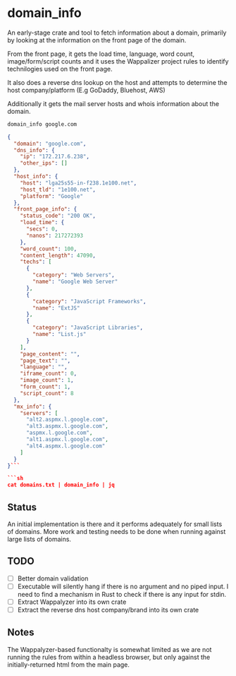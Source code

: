 
# domain_info

An early-stage crate and tool to fetch information about a domain, primarily by looking at the information on the front page of the domain.

From the front page, it gets the load time, language, word count, image/form/script counts and it uses the Wappalizer project rules to identify technilogies used on the front page.

It also does a reverse dns lookup on the host and attempts to determine the host company/platform (E.g GoDaddy, Bluehost, AWS)

Additionally it gets the mail server hosts and whois information about the domain.

```sh
domain_info google.com
```

```json
{
  "domain": "google.com",
  "dns_info": {
    "ip": "172.217.6.238",
    "other_ips": []
  },
  "host_info": {
    "host": "lga25s55-in-f238.1e100.net",
    "host_tld": "1e100.net",
    "platform": "Google"
  },
  "front_page_info": {
    "status_code": "200 OK",
    "load_time": {
      "secs": 0,
      "nanos": 217272393
    },
    "word_count": 100,
    "content_length": 47090,
    "techs": [
      {
        "category": "Web Servers",
        "name": "Google Web Server"
      },
      {
        "category": "JavaScript Frameworks",
        "name": "ExtJS"
      },
      {
        "category": "JavaScript Libraries",
        "name": "List.js"
      }
    ],
    "page_content": "",
    "page_text": "",
    "language": "",
    "iframe_count": 0,
    "image_count": 1,
    "form_count": 1,
    "script_count": 8
  },
  "mx_info": {
    "servers": [
      "alt2.aspmx.l.google.com",
      "alt3.aspmx.l.google.com",
      "aspmx.l.google.com",
      "alt1.aspmx.l.google.com",
      "alt4.aspmx.l.google.com"
    ]
  }
}```

```sh
cat domains.txt | domain_info | jq
```

## Status
An initial implementation is there and it performs adequately for small lists of domains.  More work and testing needs to be done when running against large lists of domains.


## TODO
- [ ] Better domain validation
- [ ] Executable will silently hang if there is no argument and no piped input.  I need to find a mechanism in Rust to check if there is any input for stdin.
- [ ] Extract Wappalyzer into its own crate
- [ ] Extract the reverse dns host company/brand into its own crate

## Notes

The Wappalyzer-based functionalty is somewhat limited as we are not running the rules from within a headless browser, but only against the initially-returned html from the main page.
